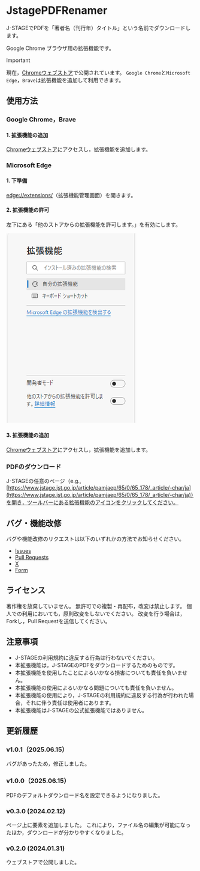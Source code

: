 # JstagePDFRenamer

J-STAGEでPDFを「著者名（刊行年）タイトル」という名前でダウンロードします。

Google Chrome ブラウザ用の拡張機能です。

> [!IMPORTANT]
> 現在，[Chromeウェブストア](https://chromewebstore.google.com/detail/jstagepdfrenamer/kapjcljkkbmanamjpmljojjekhpnhidg?hl=ja)で公開されています。
> `Google Chrome`と`Microsoft Edge`，`Brave`は拡張機能を追加して利用できます。

## 使用方法

### Google Chrome，Brave

#### 1. 拡張機能の追加

[Chromeウェブストア](https://chromewebstore.google.com/detail/jstagepdfrenamer/kapjcljkkbmanamjpmljojjekhpnhidg?hl=ja)にアクセスし，拡張機能を追加します。

### Microsoft Edge

#### 1. 下準備

[edge://extensions/](edge://extensions/)（拡張機能管理画面）を開きます。

#### 2. 拡張機能の許可

左下にある「他のストアからの拡張機能を許可します。」を有効にします。

![拡張機能を許可します](./img/edge_2.png)

#### 3. 拡張機能の追加

[Chromeウェブストア](https://chromewebstore.google.com/detail/jstagepdfrenamer/kapjcljkkbmanamjpmljojjekhpnhidg?hl=ja)にアクセスし，拡張機能を追加します。

### PDFのダウンロード

J-STAGEの任意のページ（e.g., [https://www.jstage.jst.go.jp/article/pamjaep/65/0/65_178/_article/-char/ja](https://www.jstage.jst.go.jp/article/pamjaep/65/0/65_178/_article/-char/ja)）を開き，ツールバーにある拡張機能のアイコンをクリックしてください。

## バグ・機能改修

バグや機能改修のリクエストは以下のいずれかの方法でお知らせください。

- [Issues](https://github.com/ikepu-tp/JstagePdfRenamer/issues)
- [Pull Requests](https://github.com/ikepu-tp/JstagePdfRenamer/pulls)
- [X](https://x.com/ikepu_tp)
- [Form](https://forms.office.com/r/SkFsGSGTyQ)

## ライセンス

著作権を放棄していません。
無許可での複製・再配布，改変は禁止します。
個人での利用においても，原則改変をしないでください。
改変を行う場合は，Forkし，Pull Requestを送信してください。

## 注意事項

- J-STAGEの利用規約に違反する行為は行わないでください。
- 本拡張機能は，J-STAGEのPDFをダウンロードするためのものです。
- 本拡張機能を使用したことによるいかなる損害についても責任を負いません。
- 本拡張機能の使用によるいかなる問題についても責任を負いません。
- 本拡張機能の使用により，J-STAGEの利用規約に違反する行為が行われた場合，それに伴う責任は使用者にあります。
- 本拡張機能はJ-STAGEの公式拡張機能ではありません。

## 更新履歴

### v1.0.1（2025.06.15）

バグがあったため，修正しました。

### v1.0.0（2025.06.15）

PDFのデフォルトダウンロード名を設定できるようになりました。

### v0.3.0 (2024.02.12)

ページ上に要素を追加しました。
これにより，ファイル名の編集が可能になったほか，ダウンロードが分かりやすくなりました。

### v0.2.0 (2024.01.31)

ウェブストアで公開しました。
